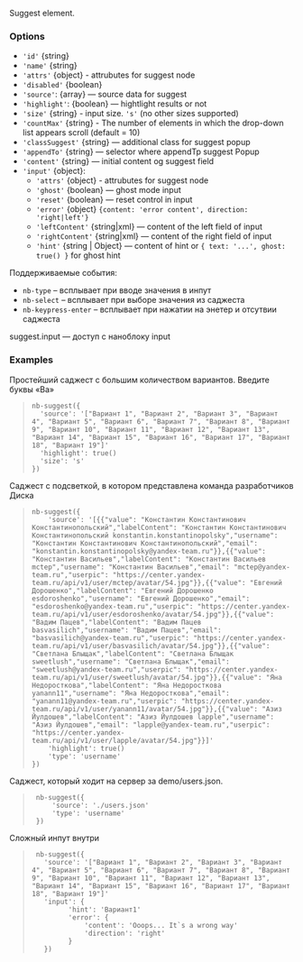 Suggest element.


### Options
 * `'id'` {string}
 * `'name'` {string}
 * `'attrs'` {object} - attrubutes for suggest node
 * `'disabled'` {boolean}
 * `'source'`: {array} — source data for suggest
 * `'highlight'`: {boolean} — hightlight results or not
 * `'size'` {string}  - input size. `'s'` (no other sizes supported)
 * `'countMax'` {string}  - The number of elements in which the drop-down list appears scroll (default = 10)
 * `'classSuggest'` {string} — additional class for suggest popup
 * `'appendTo'` {string} — selector where appendTp suggest Popup
 * `'content'` {string} — initial content og suggest field
 * `'input'` {object}:
    * `'attrs'` {object} - attrubutes for suggest node
    * `'ghost'` {boolean} — ghost mode input
    * `'reset'` {boolean} — reset control in input
    * `'error'` {object} `{content: 'error content', direction: 'right|left'}`
    * `'leftContent'` {string|xml} — content of the left field of input
    * `'rightContent'` {string|xml} — content of the right field of input
    * `'hint'` {string | Object} — content of hint or `{ text: '...', ghost: true() }` for ghost hint

Поддерживаемые события:
* `nb-type` – всплывает при вводе значения в инпут
* `nb-select` – всплывает при выборе значения из саджеста
* `nb-keypress-enter` – всплывает при нажатии на энетер и отсутвии саджеста

suggest.input — доступ с наноблоку input

### Examples
Простейший саджест с большим количеством вариантов. Введите буквы «Ва»

> <div example="suggest"/>                                                         
>
> ```yate                                                                         
> nb-suggest({
>   'source': '["Вариант 1", "Вариант 2", "Вариант 3", "Вариант 4", "Вариант 5", "Вариант 6", "Вариант 7", "Вариант 8", "Вариант 9", "Вариант 10", "Вариант 11", "Вариант 12", "Вариант 13", "Вариант 14", "Вариант 15", "Вариант 16", "Вариант 17", "Вариант 18", "Вариант 19"]'
>   'highlight': true()
>   'size': 's'
> })                                                                           
> ```                                                                             

Саджест с подсветкой, в котором представлена команда разработчиков Диска

<div class="suggest-test"></div>

> <div example="suggestUser"/>                                                         
>
> ```yate
>nb-suggest({
>     'source': '[{{"value": "Константин Константинович Константинопольский","labelContent": "Константин Константинович Константинопольский konstantin.konstantinopolsky","username": "Константин Константинович Константинопольский","email": "konstantin.konstantinopolsky@yandex-team.ru"}},{{"value": "Константин Васильев","labelContent": "Константин Васильев mctep","username": "Константин Васильев","email": "mctep@yandex-team.ru","userpic": "https://center.yandex-team.ru/api/v1/user/mctep/avatar/54.jpg"}},{{"value": "Евгений Дорошенко","labelContent": "Евгений Дорошенко esdoroshenko","username": "Евгений Дорошенко","email": "esdoroshenko@yandex-team.ru","userpic": "https://center.yandex-team.ru/api/v1/user/esdoroshenko/avatar/54.jpg"}},{{"value": "Вадим Пацев","labelContent": "Вадим Пацев basvasilich","username": "Вадим Пацев","email": "basvasilich@yandex-team.ru","userpic": "https://center.yandex-team.ru/api/v1/user/basvasilich/avatar/54.jpg"}},{{"value": "Светлана Блыщак","labelContent": "Светлана Блыщак sweetlush","username": "Светлана Блыщак","email": "sweetlush@yandex-team.ru","userpic": "https://center.yandex-team.ru/api/v1/user/sweetlush/avatar/54.jpg"}},{{"value": "Яна Недоросткова","labelContent": "Яна Недоросткова yanann11","username": "Яна Недоросткова","email": "yanann11@yandex-team.ru","userpic": "https://center.yandex-team.ru/api/v1/user/yanann11/avatar/54.jpg"}},{{"value": "Азиз Йулдошев","labelContent": "Азиз Йулдошев lapple","username": "Азиз Йулдошев","email": "lapple@yandex-team.ru","userpic": "https://center.yandex-team.ru/api/v1/user/lapple/avatar/54.jpg"}}]'
>     'highlight': true()
>     'type': 'username'
> })
> ```

Саджест, который ходит на сервер за demo/users.json.

> <div example="suggestUser2"/> 
>
> ```yate
>  nb-suggest({
>      'source': './users.json'
>      'type': 'username'
>  })
> ```

Сложный инпут внутри

> <div example="suggestUser3"/>
>
> ```yate
>  nb-suggest({
>    'source': '["Вариант 1", "Вариант 2", "Вариант 3", "Вариант 4", "Вариант 5", "Вариант 6", "Вариант 7", "Вариант 8", "Вариант 9", "Вариант 10", "Вариант 11", "Вариант 12", "Вариант 13", "Вариант 14", "Вариант 15", "Вариант 16", "Вариант 17", "Вариант 18", "Вариант 19"]'
>    'input': {
>          'hint': 'Вариант1'
>          'error': {
>              'content': 'Ooops... It`s a wrong way'
>              'direction': 'right'
>          }
>    })
> ```
